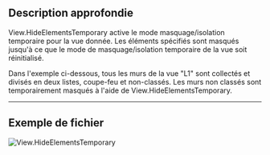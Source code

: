 ## Description approfondie
View.HideElementsTemporary active le mode masquage/isolation temporaire pour la vue donnée. Les éléments spécifiés sont masqués jusqu'à ce que le mode de masquage/isolation temporaire de la vue soit réinitialisé.

Dans l'exemple ci-dessous, tous les murs de la vue "L1" sont collectés et divisés en deux listes, coupe-feu et non-classés. Les murs non classés sont temporairement masqués à l'aide de View.HideElementsTemporary.
___
## Exemple de fichier

![View.HideElementsTemporary](./Revit.Elements.Views.View.HideElementsTemporary_img.jpg)
